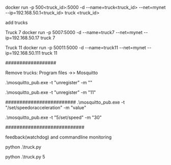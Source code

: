 docker run -p 500<truck_id>:5000 -d --name=truck<truck_id> --net=mynet --ip=192.168.50.1<truck_id> truck <truck_id>

add trucks 


Truck 7
docker run -p 5007:5000 -d --name=truck7 --net=mynet --ip=192.168.50.17 truck 7

Truck 11
docker run -p 50011:5000 -d --name=truck11 --net=mynet --ip=192.168.50.111 truck 11

##################

Remove trucks: Program files ->> Mosquitto

.\mosquitto_pub.exe -t "unregister" -m "<Truckid>"

.\mosquitto_pub.exe -t "unregister" -m "11"

#########################
.\mosquitto_pub.exe -t "<truckid>/set/speedoracceleration" -m "value"

.\mosquitto_pub.exe -t "5/set/speed" -m "30"

############################

feedback(watchdog) and commandline monitoring

python .\truck.py <truckid>

python .\truck.py 5



